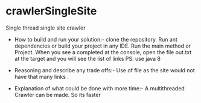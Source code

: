 # crawlerSingleSite
Single thread single site crawler

* How to build and run your solution:-
clone the repository. Run ant dependencies or build your project in any IDE. Run the main method or Project. When you see a completed at the console, open the file out.txt at the target and you will see the list of links
PS: use java 8

* Reasoning and describe any trade offs:-
Use of file as the site would not have that many links .

* Explanation of what could be done with more time:-
A multithreaded Crawler can be made. So its faster
